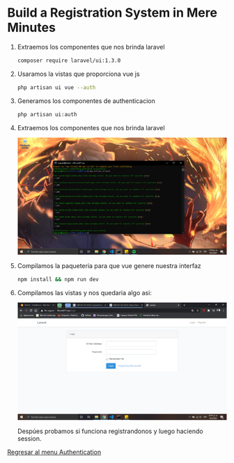 # Build a Registration System in Mere Minutes

1. Extraemos los componentes que nos brinda laravel

    ```bash
    composer require laravel/ui:1.3.0
    ```

2. Usaramos la vistas que proporciona vue js

    ```bash
    php artisan ui vue --auth
    ```

3. Generamos los componentes de authenticacion

    ```bash
    php artisan ui:auth
    ```

4. Extraemos los componentes que nos brinda laravel

    ![alt](../img/57.png "Build a Registration System in Mere Minutes")

5. Compilamos la paqueteria para que vue genere nuestra interfaz

    ```bash
    npm install && npm run dev
    ```

6. Compilamos las vistas y nos quedaria algo asi:

    ![alt](../img/58.png "Build a Registration System in Mere Minutes")

    Despúes probamos si funciona registrandonos y luego haciendo session.

[Regresar al menu Authentication](./menuAuth.md)
